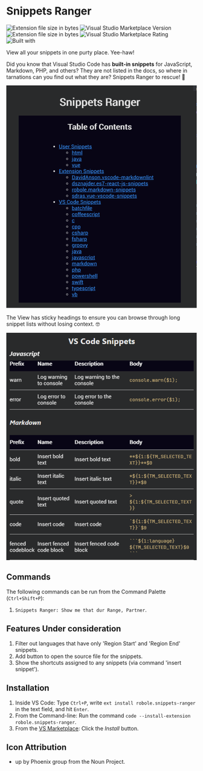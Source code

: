 # Snippets Ranger

![Extension file size in bytes](https://img.shields.io/static/v1?logo=visual-studio-code&label=made%20for&message=VS%20Code&color=0000ff)
![Visual Studio Marketplace Version](https://img.shields.io/visual-studio-marketplace/v/robole.snippets-ranger?logo=visual-studio-code&color=ffa500)
![Extension file size in bytes](https://img.shields.io/static/v1?logo=visual-studio-code&label=size&message=37KB&color=008000)
![Visual Studio Marketplace Rating](https://img.shields.io/visual-studio-marketplace/r/robole.snippets-ranger?logo=visual-studio-code&color=yellow)
![Built with](https://img.shields.io/static/v1?label=built%20with&message=sarsaparilla%20%26%20javascript&color=af0161)

View all your snippets in one purty place. Yee-haw!

Did you know that Visual Studio Code has **built-in snippets** for JavaScript, Markdown, PHP, and others? They are not listed in the docs, so where in tarnations can you find out what they are? Snippets Ranger to rescue! 🤠

![table of contents](/img/screenshots/toc.png)

The View has sticky headings to ensure you can browse through long snippet lists without losing context. 🤓

![webview](/img/screenshots/show.png)

## Commands

The following commands can be run from the Command Palette (`Ctrl+Shift+P`):

1. `Snippets Ranger: Show me that dur Range, Partner`.

## Features Under consideration

1. Filter out languages that have only 'Region Start' and 'Region End' snippets.
1. Add button to open the source file for the snippets.
1. Show the shortcuts assigned to any snippets (via command 'insert snippet').

## Installation

1. Inside VS Code: Type `Ctrl+P`, write `ext install robole.snippets-ranger` in the text field, and hit `Enter`.
1. From the Command-line: Run the command `code --install-extension robole.snippets-ranger`.
1. From the [VS Marketplace](https://marketplace.visualstudio.com/items?itemName=robole.snippets-ranger): Click the _Install_ button.

## Icon Attribution

- up by Phoenix group from the Noun Project.
